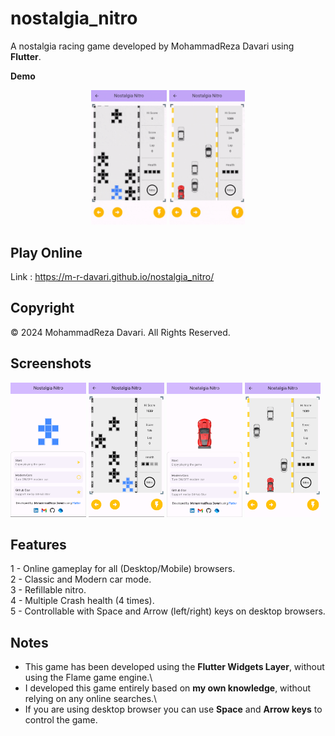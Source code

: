 # nostalgia_nitro

A nostalgia racing game developed by MohammadReza Davari using **Flutter**.

**Demo**
<p align="center" width="100%">
    <img width="24%" src="https://raw.githubusercontent.com/m-r-davari/nostalgia_nitro/app/samples/gp1.gif"> <img width="24%" src="https://raw.githubusercontent.com/m-r-davari/nostalgia_nitro/app/samples/gp2.gif">
</p>

## Play Online
Link : https://m-r-davari.github.io/nostalgia_nitro/

## Copyright
© 2024 MohammadReza Davari. All Rights Reserved.

## Screenshots
<img src="https://raw.githubusercontent.com/m-r-davari/nostalgia_nitro/app/samples/sc1.png" alt="sc1" width="24%"/> <img src="https://raw.githubusercontent.com/m-r-davari/nostalgia_nitro/app/samples/sc3.png" alt="sc3" width="24%"/> <img src="https://raw.githubusercontent.com/m-r-davari/nostalgia_nitro/app/samples/sc2.png" alt="sc2" width="24%"/> <img src="https://raw.githubusercontent.com/m-r-davari/nostalgia_nitro/app/samples/sc4.png" alt="sc4" width="24%"/>

## Features
1 - Online gameplay for all (Desktop/Mobile) browsers.\
2 - Classic and Modern car mode.\
3 - Refillable nitro.\
4 - Multiple Crash health (4 times).\
5 - Controllable with Space and Arrow (left/right) keys on desktop browsers.

## Notes
- This game has been developed using the **Flutter Widgets Layer**, without using the Flame game engine.\
- I developed this game entirely based on **my own knowledge**, without relying on any online searches.\
- If you are using desktop browser you can use **Space** and **Arrow keys** to control the game.


